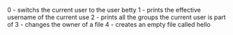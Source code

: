 0 - switchs the current user to the user betty
1 - prints the effective username of the current use
2 - prints all the groups the current user is part of
3 - changes the owner of a file
4 - creates an empty file called hello
